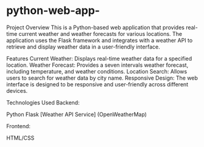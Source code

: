 # python-web-app-
Project Overview
This is a Python-based web application that provides real-time current weather and weather forecasts for various locations. The application uses the Flask framework and integrates with a weather API to retrieve and display weather data in a user-friendly interface.

Features
Current Weather: Displays real-time weather data for a specified location.
Weather Forecast: Provides a seven intervals weather forecast, including temperature, and weather conditions.
Location Search: Allows users to search for weather data by city name.
Responsive Design: The web interface is designed to be responsive and user-friendly across different devices.

Technologies Used
Backend:

Python
Flask
[Weather API Service] (OpenWeatherMap)

Frontend:

HTML/CSS
